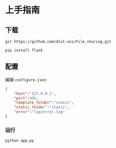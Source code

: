 # 上手指南

## 下载

```shell
git https://github.com/dist-oss/File_sharing.git
```

```
pip install flask
```

## 配置

编辑 `configure.json`:

```json
{
    "host":"127.0.0.1",
    "port":999,
    "template_folder":"static",
    "static_folder":"static",
    "error":"log/error.log"
}
```

### 运行

```shell
python app.py
```

